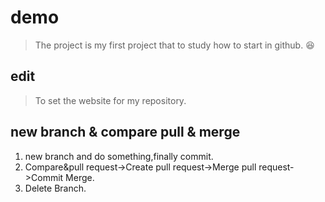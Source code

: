 # demo
  >The project is my first project that to study how to start in github.  :laughing:
## edit
  >To set the website for my repository.  
## new branch & compare pull & merge
  1. new branch and do something,finally commit.    
  2. Compare&pull request->Create pull request->Merge pull request->Commit Merge.    
  3. Delete Branch.    

  
